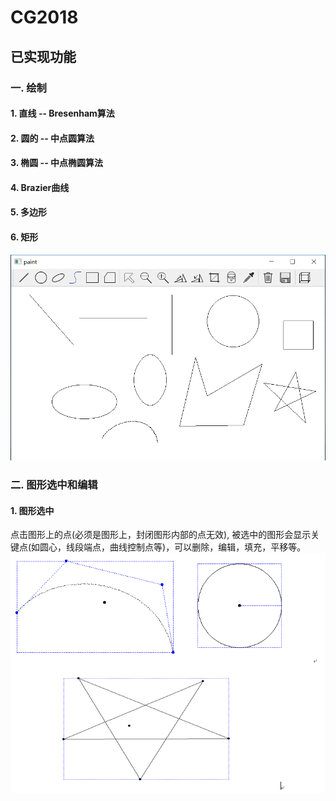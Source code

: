 # CG2018

## 已实现功能
### 一. 绘制
#### 1. 直线 -- Bresenham算法
#### 2. 圆的 -- 中点圆算法
#### 3. 椭圆 -- 中点椭圆算法
#### 4. Brazier曲线 
#### 5. 多边形 
#### 6. 矩形
![](https://github.com/cmyzld/CG2018/blob/master/screen/draw.png)

### 二. 图形选中和编辑
#### 1. 图形选中
点击图形上的点(必须是图形上，封闭图形内部的点无效), 被选中的图形会显示关键点(如圆心，线段端点，曲线控制点等)，可以删除，编辑，填充，平移等。
![](https://github.com/cmyzld/CG2018/blob/master/screen/select.png)
